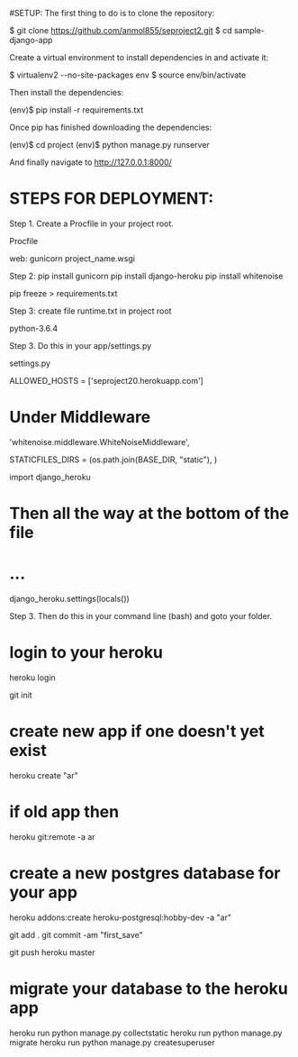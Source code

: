 #SETUP:
The first thing to do is to clone the repository:

$ git clone https://github.com/anmol855/seproject2.git
$ cd sample-django-app


Create a virtual environment to install dependencies in and activate it:

$ virtualenv2 --no-site-packages env
$ source env/bin/activate


Then install the dependencies:

(env)$ pip install -r requirements.txt


Once pip has finished downloading the dependencies:

(env)$ cd project
(env)$ python manage.py runserver


And finally navigate to http://127.0.0.1:8000/


# STEPS FOR DEPLOYMENT:
Step 1. Create a Procfile in your project root.

Procfile

web: gunicorn project_name.wsgi

Step 2:
pip install gunicorn
pip install django-heroku
pip install whitenoise

pip freeze > requirements.txt

Step 3: create file runtime.txt in project root

python-3.6.4


Step 3. Do this in your app/settings.py

settings.py

ALLOWED_HOSTS = ['seproject20.herokuapp.com']

# Under Middleware
'whitenoise.middleware.WhiteNoiseMiddleware',

STATICFILES_DIRS = (os.path.join(BASE_DIR, "static"), )

import django_heroku 
# Then all the way at the bottom of the file
# ... 
django_heroku.settings(locals())


Step 3. Then do this in your command line (bash) and goto your folder.

# login to your heroku
heroku login

git init


# create new app if one doesn't yet exist
heroku create "ar"

# if old app then
heroku git:remote -a ar

# create a new postgres database for your app
heroku addons:create heroku-postgresql:hobby-dev -a "ar"

git add .
git commit -am "first_save"

git push heroku master
 
# migrate your database to the heroku app
heroku run python manage.py collectstatic
heroku run python manage.py migrate
heroku run python manage.py createsuperuser

